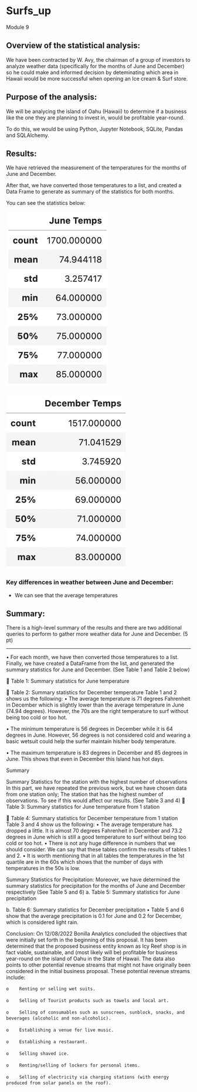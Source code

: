 # Surfs_up
Module 9


## Overview of the statistical analysis:
We have been contracted by W. Avy, the chairman of a group of investors to analyze weather data (specifically for the months of June and December) so he could make and informed decision by deteminating which area in Hawaii would be more successful when opening an Ice cream & Surf store.

## Purpose of the analysis:
We will be analycing the island of Oahu (Hawaii) to determine if a business like the one they are planning to invest in, would be profitable year-round.

To do this, we would be using Python, Jupyter Notebook, SQLite, Pandas and SQLAlchemy.
 
## Results:
We have retrieved the measurement of the temperatures for the months of June and December.

After that, we have converted those temperatures to a list, and created a Data Frame to generate as summary of the statistics for both months.

You can see the statistics below:

![Alt text](https://github.com/sofiwolfes/Surfs_up/blob/main/Challenge/Summary%20Statistics%20June.png)

![Alt text](https://github.com/sofiwolfes/Surfs_up/blob/main/Challenge/Summary%20Statistics%20December.png)

### Key differences in weather between June and December:

* We can see that the average temperatures 

## Summary:

There is a high-level summary of the results and there are two additional queries to perform to gather more weather data for June and December. (5 pt)




---------------------------------------


• For each month, we have then converted those temperatures to a list. Finally, we have created a DataFrame from the list, and generated the summary statistics for June and December. (See Table 1 and Table 2 below)

    Table 1: Summary statistics for June temperature       

    Table 2: Summary statistics for December temperature 
Table 1 and 2 shows us the following: • The average temperature is 71 degrees Fahrenheit in December which is slightly lower than the average temperature in June (74.94 degrees). However, the 70s are the right temperature to surf without being too cold or too hot.

• The minimum temperature is 56 degrees in December while it is 64 degrees in June. However, 56 degrees is not considered cold and wearing a basic wetsuit could help the surfer maintain his/her body temperature.

• The maximum temperature is 83 degrees in December and 85 degrees in June. This shows that even in December this Island has hot days.

Summary

Summary Statistics for the station with the highest number of observations In this part, we have repeated the previous work, but we have chosen data from one station only; The station that has the highest number of observations. To see if this would affect our results. (See Table 3 and 4)
      Table 3: Summary statistics for June temperature from 1 station

      Table 4: Summary statistics for December temperature from 1 station
Table 3 and 4 show us the following: • The average temperature has dropped a little. It is almost 70 degrees Fahrenheit in December and 73.2 degrees in June which is still a good temperature to surf without being too cold or too hot. • There is not any huge difference in numbers that we should consider. We can say that these tables confirm the results of tables 1 and 2. • It is worth mentioning that in all tables the temperatures in the 1st quartile are in the 60s which shows that the number of days with temperatures in the 50s is low.

Summary Statistics for Precipitation: Moreover, we have determined the summary statistics for precipitation for the months of June and December respectively (See Table 5 and 6)
  a.    Table 5: Summary statistics for June precipitation                                                              

  b.    Table 6: Summary statistics for December precipitation
• Table 5 and 6 show that the average precipitation is 0.1 for June and 0.2 for December, which is considered light rain.

Conclusion: On 12/08/2022 Bonilla Analytics concluded the objectives that were initially set forth in the beginning of this proposal. It has been determined that the proposed business entity known as Icy Reef shop is in fact viable, sustainable, and (most likely will be) profitable for business year-round on the island of Oahu in the State of Hawaii. The data also points to other potential revenue streams that might not have originally been considered in the initial business proposal. These potential revenue streams include:

    o    Renting or selling wet suits.

    o    Selling of Tourist products such as towels and local art.

    o    Selling of consumables such as sunscreen, sunblock, snacks, and beverages (alcoholic and non-alcoholic).

    o    Establishing a venue for live music.

    o    Establishing a restaurant. 

    o    Selling shaved ice.

    o    Renting/selling of lockers for personal items.

    o    Selling of electricity via charging stations (with energy produced from solar panels on the roof).
